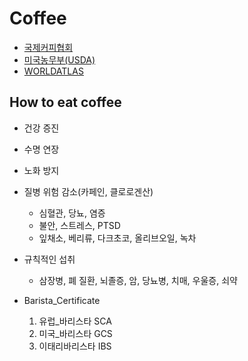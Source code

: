 # Coffee
- [국제커피협회](https://ico.org/)
- [미국농무부(USDA)](https://fas.usda.gov/)
- [WORLDATLAS](https://www.worldatlas.com/)

## How to eat coffee
- 건강 증진
- 수명 연장
- 노화 방지
- 질병 위험 감소(카페인, 클로로겐산)
    - 심혈관, 당뇨, 염증
    - 불안, 스트레스, PTSD
    - 잎채소, 베리류, 다크초코, 올리브오일, 녹차
- 규칙적인 섭취
    - 삼장병, 폐 질환, 뇌졸증, 암, 당뇨병, 치매, 우울증, 쇠약

- Barista_Certificate
    1. 유럽_바리스타  SCA
    2. 미국_바리스타  GCS
    3. 이태리바리스타 IBS